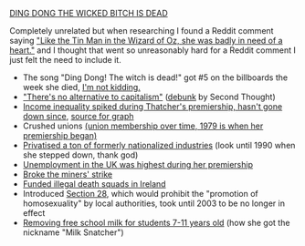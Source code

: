 [DING DONG THE WICKED BITCH IS DEAD](https://www.youtube.com/watch?v=ILvd5buCEnU)

Completely unrelated but when researching I found a Reddit comment saying ["Like the Tin Man in the Wizard of Oz, she was badly in need of a heart."](https://www.reddit.com/r/Socialism_101/comments/vss47v/comment/if3dixw/?utm_source=reddit&utm_medium=web2x&context=3) and I thought that went so unreasonably hard for a Reddit comment I just felt the need to include it.

- The song "Ding Dong! The witch is dead!" got #5 on the billboards the week she died, [I'm not kidding.](https://www.independent.co.uk/arts-entertainment/music/news/ding-dong-the-witch-is-dead-closer-to-number-one-spot-as-it-reaches-top-five-following-margaret-thatcher-s-death-8566042.html)
- ["There's no alternative to capitalism"](https://en.wikipedia.org/wiki/There_is_no_alternative) ([debunk](https://www.youtube.com/watch?v=PaASqPnpq5Y) by Second Thought)
- [Income inequality spiked during Thatcher's premiership, hasn't gone down since](https://upload.wikimedia.org/wikipedia/commons/thumb/7/7e/Trends_in_UK_income_inequality_1979-2005-6.jpg/800px-Trends_in_UK_income_inequality_1979-2005-6.jpg?20201019165433), [source for graph](https://web.archive.org/web/20130624062451/https://equalitytrust.org.uk/resources/spirit-level-slides)
- Crushed unions [(union membership over time, 1979 is when her premiership began)](https://www.statista.com/statistics/287241/uk-trade-union-membership/)
- [Privatised a ton of formerly nationalized industries](https://en.wikipedia.org/wiki/List_of_privatizations_by_country#1980s_5) (look until 1990 when she stepped down, thank god)
- [Unemployment in the UK was highest during her premiership](https://www.statista.com/statistics/279898/unemployment-rate-in-the-united-kingdom-uk/)
- [Broke the miners' strike](https://www.marxist.com/britain-lessons-miners-strike-partone050304.htm)
- [Funded illegal death squads in Ireland](https://www.theguardian.com/commentisfree/2013/apr/09/thatcher-legacy-bitterness-north-ireland)
- Introduced [Section 28](https://en.wikipedia.org/wiki/Section_28), which would prohibit the "promotion of homosexuality" by local authorities, took until 2003 to be no longer in effect
- [Removing free school milk for students 7-11 years old](https://en.wikipedia.org/wiki/Margaret_Thatcher#Milk_Snatcher) (how she got the nickname "Milk Snatcher")
